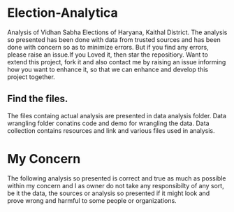 # Election-Analytica
Analysis of Vidhan Sabha Elections of Haryana, Kaithal District.
The analysis so presented has been done with data from trusted sources and has been done with concern so as to minimize errors. But if you find any errors, please raise an issue.If you Loved it, then star the repositiory. Want to extend this project, fork it and also contact me by raising an issue informing how you want to enhance it, so that we can enhance and develop this project together.

## Find the files.
The files containg actual analysis are presented in data analysis folder. Data wrangling folder conatins code and demo for wrangling the data. Data collection contains resources and link and various files used in analysis.

# My Concern
The following analysis so presented is correct and true as much as possible within my concern and I as owner do not take any responsibilty of any sort, be it the data, the sources or analysis so presented if it might look and prove wrong and harmful to some people or organizations.
